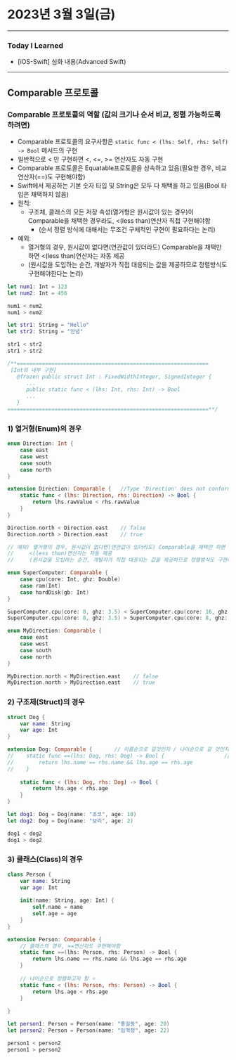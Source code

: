 # 2023년 3월 3일(금)

---

### Today I Learned 

- [iOS-Swift] 심화 내용(Advanced Swift)

---

## Comparable 프로토콜

### Comparable 프로토콜의 역할 (값의 크기나 순서 비교, 정렬 가능하도록 하려면)

- Comparable 프로토콜의 요구사항은 `static func < (lhs: Self, rhs: Self) -> Bool` 메서드의 구현
- 일반적으로 < 만 구현하면 <, <=, >= 연산자도 자동 구현
- Comparable 프로토콜은 Equatable프로토콜을 상속하고 있음(필요한 경우, 비교연산자(==)도 구현해야함)
- Swift에서 제공하는 기본 숫자 타입 및 String은 모두 다 채택을 하고 있음(Bool 타입은 채택하지 않음)
- 원칙: 
  - 구조체, 클래스의 모든 저장 속성(열거형은 원시값이 있는 경우)이 Comparable을 채택한 경우라도, <(less than)연산자 직접 구현해야함 
    - (순서 정렬 방식에 대해서는 무조건 구체적인 구현이 필요하다는 논리)
- 예외:
  - 열거형의 경우, 원시값이 없다면(연관값이 있더라도) Comparable을 채택만 하면 <(less than)연산자는 자동 제공
  - (원시값을 도입하는 순간, 개발자가 직접 대응되는 값을 제공하므로 정렬방식도 구현해야한다는 논리)

```swift
let num1: Int = 123
let num2: Int = 456

num1 < num2
num1 > num2

let str1: String = "Hello"
let str2: String = "안녕"

str1 < str2
str1 > str2

/**=============================================================
 [Int의 내부 구현]
   @frozen public struct Int : FixedWidthInteger, SignedInteger {
      ...
      public static func < (lhs: Int, rhs: Int) -> Bool
      ...
   }
================================================================**/
```

### 1) 열거형(Enum)의 경우 

```swift
enum Direction: Int {
    case east
    case west
    case south
    case north
}

extension Direction: Comparable {   //Type 'Direction' does not conform to protocol 'Comparable'
    static func < (lhs: Direction, rhs: Direction) -> Bool {
        return lhs.rawValue < rhs.rawValue
    }
}

Direction.north < Direction.east    // false
Direction.north > Direction.east    // true

// 예외) 열거형의 경우, 원시값이 없다면(연관값이 있더라도) Comparable을 채택만 하면
//     <(less than)연산자는 자동 제공
//     (원시값을 도입하는 순간, 개발자가 직접 대응되는 값을 제공하므로 정렬방식도 구현해야한다는 논리) ⭐️

enum SuperComputer: Comparable {
    case cpu(core: Int, ghz: Double)
    case ram(Int)
    case hardDisk(gb: Int)
}

SuperComputer.cpu(core: 8, ghz: 3.5) < SuperComputer.cpu(core: 16, ghz: 3.5)    //  true
SuperComputer.cpu(core: 8, ghz: 3.5) > SuperComputer.cpu(core: 8, ghz: 3.5)     //  false

enum MyDirection: Comparable {
    case east
    case west
    case south
    case north
}

MyDirection.north < MyDirection.east    // false
MyDirection.north > MyDirection.east    // true
```

### 2) 구조체(Struct)의 경우

```swift
struct Dog {
    var name: String
    var age: Int
}

extension Dog: Comparable {       // 이름순으로 갈것인지 / 나이순으로 갈 것인지 구현해야함
//    static func ==(lhs: Dog, rhs: Dog) -> Bool {                   // Equatable은 name, age의 저장 속성이 Equatable프로토콜을 구현하기에 자동제공
//        return lhs.name == rhs.name && lhs.age == rhs.age
//    }
    
    static func < (lhs: Dog, rhs: Dog) -> Bool {
        return lhs.age < rhs.age
    }
}

let dog1: Dog = Dog(name: "초코", age: 10)
let dog2: Dog = Dog(name: "보리", age: 2)

dog1 < dog2
dog1 > dog2
```

### 3) 클래스(Class)의 경우

```swift
class Person {
    var name: String
    var age: Int
    
    init(name: String, age: Int) {
        self.name = name
        self.age = age
    }
}

extension Person: Comparable {
    // 클래스의 경우, ==연산자도 구현해야함
    static func ==(lhs: Person, rhs: Person) -> Bool {
        return lhs.name == rhs.name && lhs.age == rhs.age
    }
    
    // 나이순으로 정렬하고자 함 ⭐️
    static func < (lhs: Person, rhs: Person) -> Bool {
        return lhs.age < rhs.age
    }
    
}

let person1: Person = Person(name: "홍길동", age: 20)
let person2: Person = Person(name: "임꺽정", age: 22)

person1 < person2
person1 > person2
```


